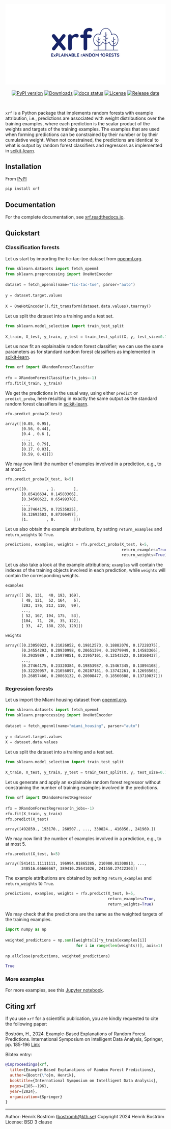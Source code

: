 <p align="center"><a href="https://xrf.readthedocs.io"><img alt="xrf" src="https://github.com/henrikbostrom/xrf/blob/main/docs/xrf.png"></a></p>

<p align="center">
<a href="https://pypi.org/project/xrf/"><img src="https://img.shields.io/badge/pypi package-0.1.1-brightgreen" alt="PyPI version" height=20 align="center"></a>
<a href="https://pepy.tech/project/xrf"><img src="https://static.pepy.tech/badge/xrf?dummy=unused" alt="Downloads" height=20 align="center"></a>
<a href="https://xrf.readthedocs.io/en/latest"><img src="https://readthedocs.org/projects/xrf/badge/?version=latest" alt="docs status" height=20 align="center"></a> 
<a href="https://github.com/henrikbostrom/xrf/blob/main/LICENSE"><img src="https://img.shields.io/badge/license-BSD--3--clause-blue" alt="License" height=20 align="center"></a>
<a href="https://github.com/henrikbostrom/xrf/blob/main/CHANGELOG.md"><img src="https://img.shields.io/badge/release--date-Nov.%2030,%202024-F6BE00" alt="Release date" height=20 align="center"></a>
</p>

<br>

``xrf`` is a Python package that implements random forests with 
example attribution, i.e., predictions are
associated with weight distributions over the training examples, where
each prediction is the scalar product of the weights and targets of
the training examples. The examples that are used when forming
predictions can be constrained by their number or by their cumulative
weight. When not constrained, the predictions are identical to what is
output by random forest classifiers and regressors as implemented in
[scikit-learn](https://scikit-learn.org/).

## Installation

From [PyPI](https://pypi.org/project/xrf/)

```bash
pip install xrf
```

## Documentation

For the complete documentation, see [xrf.readthedocs.io](https://xrf.readthedocs.io/en/latest/).

## Quickstart

### Classification forests

Let us start by importing the tic-tac-toe dataset from [openml.org](www.openml.org).

```python
from sklearn.datasets import fetch_openml
from sklearn.preprocessing import OneHotEncoder

dataset = fetch_openml(name="tic-tac-toe", parser="auto")

y = dataset.target.values

X = OneHotEncoder().fit_transform(dataset.data.values).toarray()
```

Let us split the dataset into a training and a test set.

```python
from sklearn.model_selection import train_test_split

X_train, X_test, y_train, y_test = train_test_split(X, y, test_size=0.75)
```

Let us now fit an explainable random forest classifier; we can use the same parameters as for standard random forest classifiers as implemented in [scikit-learn](https://scikit-learn.org/).

```python
from xrf import XRandomForestClassifier

rfx = XRandomForestClassifier(n_jobs=-1)
rfx.fit(X_train, y_train)
```

We get the predictions in the usual way, using either `predict` or `predict_proba`, here resulting in exactly the same output as the standard random forest classifiers in [scikit-learn](https://scikit-learn.org/). 

```python
rfx.predict_proba(X_test)
```

```numpy
array([[0.05, 0.95],
       [0.56, 0.44],
       [0.4 , 0.6 ],
       ...,
       [0.21, 0.79],
       [0.17, 0.83],
       [0.59, 0.41]])
```

We may now limit the number of examples involved in a prediction, e.g., to at most 5.

```python
rfx.predict_proba(X_test, k=5)
```

```numpy
array([[0.        , 1.        ],
       [0.85416634, 0.14583366],
       [0.34500622, 0.65499378],
       ...,
       [0.27464175, 0.72535825],
       [0.12693503, 0.87306497],
       [1.        , 0.        ]])
```

Let us also obtain the example attributions, by setting `return_examples` and `return_weights` to `True`.

```python
predictions, examples, weights = rfx.predict_proba(X_test, k=5, 
                                                   return_examples=True, 
                                                   return_weights=True)
```

Let us also take a look at the example attributions; `examples` will contain the indexes of the training objects involved in each prediction, while `weights` will contain the corresponding weights.

```python
examples
```

```numpy
array([[ 26, 131,  40, 193, 169],
       [ 48, 121,  52, 164,   6],
       [203, 176, 213, 110,  99],
       ...,
       [ 52, 167, 194, 175,  53],
       [104,  71,  20,  35, 122],
       [ 33,  47, 188, 228, 120]])
```

```python
weights
```

```numpy
array([[0.23050922, 0.21026052, 0.19812573, 0.18882078, 0.17228375],
       [0.24554293, 0.20930998, 0.20651394, 0.19279949, 0.14583366],
       [0.2935989 , 0.25979051, 0.21957101, 0.12543522, 0.10160437],
       ...,
       [0.27464175, 0.23320384, 0.19853987, 0.15467345, 0.13894108],
       [0.32220957, 0.21056097, 0.20287181, 0.13742261, 0.12693503],
       [0.26857466, 0.20863132, 0.20008477, 0.18560888, 0.13710037]])
```

### Regression forests

Let us import the Miami housing dataset from [openml.org](www.openml.org).

```python
from sklearn.datasets import fetch_openml
from sklearn.preprocessing import OneHotEncoder

dataset = fetch_openml(name="miami_housing", parser="auto")

y = dataset.target.values
X = dataset.data.values
```

Let us split the dataset into a training and a test set.

```python
from sklearn.model_selection import train_test_split

X_train, X_test, y_train, y_test = train_test_split(X, y, test_size=0.75)
```

Let us generate and apply an explainable random forest regressor without constraining the number of training examples involved in the predictions.

```python
from xrf import XRandomForestRegressor

rfx = XRandomForestRegressor(n_jobs=-1)
rfx.fit(X_train, y_train)
rfx.predict(X_test)
```

```numpy
array([492859., 193170., 260507., ..., 330824., 416856., 241969.])
```

We may now limit the number of examples involved in a prediction, e.g., to at most 5.

```python
rfx.predict(X_test, k=5)
```

```numpy
array([541411.11111111, 196994.81865285, 210900.81300813, ...,
       340516.66666667, 389410.25641026, 241550.27422303])
```

The example attributions are obtained by setting `return_examples` and `return_weights` to `True`.

```python
predictions, examples, weights = rfx.predict(X_test, k=5,
                                             return_examples=True,
                                             return_weights=True)
```

We may check that the predictions are the same as the weighted targets of the training examples.

```python
import numpy as np

weighted_predictions = np.sum([weights[i]*y_train[examples[i]] 
                               for i in range(len(weights))], axis=1)

np.allclose(predictions, weighted_predictions)
```

```python
True
```

### More examples

For more examples, see this [Jupyter notebook](https://github.com/henrikbostrom/xrf/blob/main/docs/Examples.ipynb).

## Citing xrf

If you use `xrf` for a scientific publication, you are kindly requested to cite the following paper:

Boström, H., 2024. Example-Based Explanations of Random Forest Predictions. International Symposium on Intelligent Data Analysis, Springer, pp. 185-196 [Link](https://arxiv.org/pdf/2311.14581)

Bibtex entry:

```bibtex
@inproceedings{xrf,
  title={Example-Based Explanations of Random Forest Predictions},
  author={Bostr{\"o}m, Henrik},
  booktitle={International Symposium on Intelligent Data Analysis},
  pages={185--196},
  year={2024},
  organization={Springer}
}
```

- - -

Author: Henrik Boström (bostromh@kth.se)
Copyright 2024 Henrik Boström
License: BSD 3 clause
